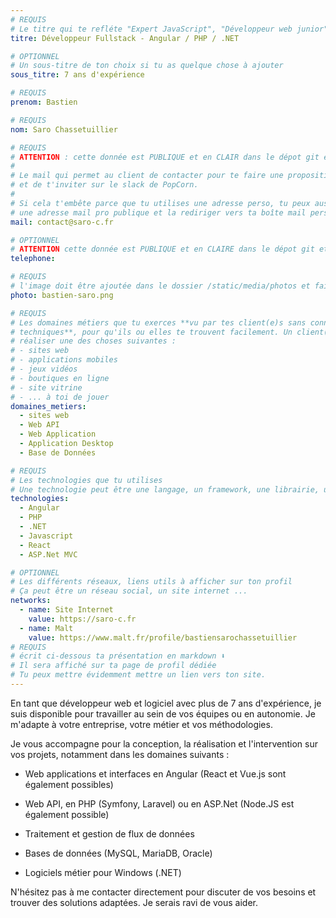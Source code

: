 ```yaml
---
# REQUIS
# Le titre qui te refléte "Expert JavaScript", "Développeur web junior"
titre: Développeur Fullstack - Angular / PHP / .NET

# OPTIONNEL
# Un sous-titre de ton choix si tu as quelque chose à ajouter
sous_titre: 7 ans d'expérience

# REQUIS
prenom: Bastien

# REQUIS
nom: Saro Chassetuillier

# REQUIS
# ATTENTION : cette donnée est PUBLIQUE et en CLAIR dans le dépot git et sur le site
#
# Le mail qui permet au client de contacter pour te faire une proposition de projet
# et de t'inviter sur le slack de PopCorn.
#
# Si cela t'embête parce que tu utilises une adresse perso, tu peux aussi te créer
# une adresse mail pro publique et la rediriger vers ta boîte mail perso
mail: contact@saro-c.fr

# OPTIONNEL
# ATTENTION cette donnée est PUBLIQUE et en CLAIRE dans le dépot git et sur le site
telephone:

# REQUIS
# l'image doit être ajoutée dans le dossier /static/media/photos et faire moins de 100ko !
photo: bastien-saro.png

# REQUIS
# Les domaines métiers que tu exerces **vu par tes client(e)s sans connaissances
# techniques**, pour qu'ils ou elles te trouvent facilement. Un client(e) veut par exemple
# réaliser une des choses suivantes :
# - sites web
# - applications mobiles
# - jeux vidéos
# - boutiques en ligne
# - site vitrine
# - ... à toi de jouer
domaines_metiers:
  - sites web
  - Web API
  - Web Application
  - Application Desktop
  - Base de Données

# REQUIS
# Les technologies que tu utilises
# Une technologie peut être une langage, un framework, une librairie, un CMS ...
technologies:
  - Angular
  - PHP
  - .NET
  - Javascript
  - React
  - ASP.Net MVC

# OPTIONNEL
# Les différents réseaux, liens utils à afficher sur ton profil
# Ça peut être un réseau social, un site internet ...
networks:
  - name: Site Internet
    value: https://saro-c.fr
  - name: Malt
    value: https://www.malt.fr/profile/bastiensarochassetuillier
# REQUIS
# écrit ci-dessous ta présentation en markdown ⬇️
# Il sera affiché sur ta page de profil dédiée
# Tu peux mettre évidemment mettre un lien vers ton site.
---
```

En tant que développeur web et logiciel avec plus de 7 ans d'expérience, je suis disponible pour travailler au sein de vos équipes ou en autonomie. Je m'adapte à votre entreprise, votre métier et vos méthodologies.

Je vous accompagne pour la conception, la réalisation et l'intervention sur vos projets, notamment dans les domaines suivants :

- Web applications et interfaces en Angular (React et Vue.js sont également possibles)

- Web API, en PHP (Symfony, Laravel) ou en ASP.Net (Node.JS est également possible)

- Traitement et gestion de flux de données

- Bases de données (MySQL, MariaDB, Oracle)

- Logiciels métier pour Windows (.NET)

N'hésitez pas à me contacter directement pour discuter de vos besoins et trouver des solutions adaptées. Je serais ravi de vous aider.
